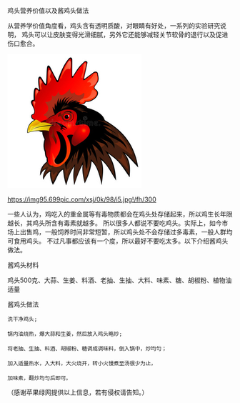 鸡头营养价值以及酱鸡头做法

从营养学价值角度看，鸡头含有透明质酸，对眼睛有好处，一系列的实验研究说明，
鸡头可以让皮肤变得光滑细腻，另外它还能够减轻关节软骨的退行以及促进伤口愈合。

![鸡头营养价值以及酱鸡头做法](https://github.com/ywangnccu/ywang/blob/main/images/CockHead.jpg)

https://img95.699pic.com/xsj/0k/98/i5.jpg!/fh/300

一些人认为，鸡吃入的重金属等有毒物质都会在鸡头处存储起来，所以鸡生长年限越长，其鸡头所含有毒素就越多。
所以很多人都说不要吃鸡头。实际上，如今市场上出售鸡，一般饲养时间非常短暂，所以鸡头处不会存储过多毒素，一般人群均可食用鸡头。
不过凡事都应该有一个度，所以最好不要吃太多。以下介绍酱鸡头做法。

酱鸡头材料

鸡头500克、大蒜、生姜、料酒、老抽、生抽、大料、味素、糖、胡椒粉、植物油适量


酱鸡头做法

    洗干净鸡头;

    锅内油烧热，爆大蒜和生姜，然后放入鸡头略炒;

    将老抽、生抽、料酒、胡椒粉、糖调成调味料，倒入锅中，炒均匀；

    加入适量热水，入大料，大火烧开，转小火慢煮至汤很少为止，

    加味素，翻炒均匀后即可。


（感谢苹果绿网提供以上信息，若有侵权请告知。）
